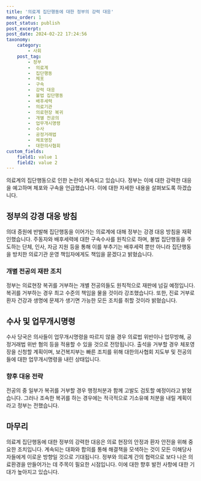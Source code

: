```yaml
---
title: '의료계 집단행동에 대한 정부의 강력 대응'
menu_order: 1
post_status: publish
post_excerpt: 
post_date: 2024-02-22 17:24:56
taxonomy:
    category:
        - 사회
    post_tag:
        - 정부
        -  의료계
        -  집단행동
        -  체포
        -  구속
        -  강력 대응
        -  불법 집단행동
        -  배후세력
        -  의료기관
        -  의료현장 복귀
        -  개별 전공의
        -  업무개시명령
        -  수사
        -  공정거래법
        -  체포영장
        -  대한의사협회
custom_fields:
    field1: value 1
    field2: value 2
---
```


의료계의 집단행동으로 인한 논란이 계속되고 있습니다. 정부는 이에 대한 강력한 대응을 예고하며 체포와 구속을 언급했습니다. 이에 대한 자세한 내용을 살펴보도록 하겠습니다.
## 정부의 강경 대응 방침
의대 증원에 반발해 집단행동을 이어가는 의료계에 대해 정부는 강경 대응 방침을 재확인했습니다. 주동자와 배후세력에 대한 구속수사를 원칙으로 하며, 불법 집단행동을 주도하는 단체, 인사, 자금 지원 등을 통해 이를 부추기는 배후세력 뿐만 아니라 집단행동을 방치한 의료기관 운영 책임자에게도 책임을 묻겠다고 밝혔습니다.
### 개별 전공의 재판 조치
정부는 의료현장 복귀를 거부하는 개별 전공의들도 원칙적으로 재판에 넘길 예정입니다. 복귀를 거부하는 경우 최고 수준의 책임을 물을 것이라 강조했습니다. 또한, 진료 거부로 환자 건강과 생명에 문제가 생기면 가능한 모든 조치를 취할 것이라 밝혔습니다.
## 수사 및 업무개시명령
수사 당국은 의사들이 업무개시명령을 따르지 않을 경우 의료법 위반이나 업무방해, 공정거래법 위반 혐의 등을 적용할 수 있을 것으로 전망됩니다. 출석을 거부할 경우 체포영장을 신청할 계획이며, 보건복지부는 빠른 조치를 위해 대한의사협회 지도부 및 전공의들에 대한 업무개시명령을 내린 상태입니다.
### 향후 대응 전략
전공의 중 일부가 복귀를 거부할 경우 행정처분과 함께 고발도 검토할 예정이라고 밝혔습니다. 그러나 조속한 복귀를 하는 경우에는 적극적으로 기소유예 처분을 내릴 계획이라고 정부는 전했습니다.
## 마무리
의료계 집단행동에 대한 정부의 강력한 대응은 의료 현장의 안정과 환자 안전을 위해 중요한 조치입니다. 계속되는 대화와 합의를 통해 해결책을 모색하는 것이 모든 이해당사자들에게 이로운 방향일 것으로 기대됩니다. 정부와 의료계 간의 협력으로 보다 나은 의료환경을 만들어가는 데 주목이 필요한 시점입니다. 이에 대한 향후 발전 사항에 대한 기대가 높아지고 있습니다.
